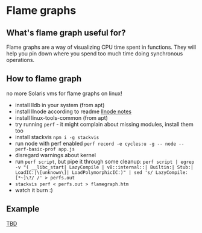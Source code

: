 # Flame graphs

## What's flame graph useful for?

Flame graphs are a way of visualizing CPU time spent in functions. They will help you pin down where you spend too much time doing synchronous operations.

## How to flame graph

no more Solaris vms for flame graphs on linux!

- install lldb in your system (from apt)
- install llnode according to readme [llnode notes](llnode.md)
- install linux-tools-common (from apt)
- try running `perf` - it might complain about missing modules, install them too
- install stackvis `npm i -g stackvis`
- run node with perf enabled `perf record -e cycles:u -g -- node --perf-basic-prof app.js`
- disregard warnings about kernel
- run `perf script`, but pipe it through some cleanup: `perf script | egrep -v "( __libc_start| LazyCompile | v8::internal::| Builtin:| Stub:| LoadIC:|\[unknown\]| LoadPolymorphicIC:)" | sed 's/ LazyCompile:[*~]\?/ /' > perfs.out`
- `stackvis perf < perfs.out > flamegraph.htm`
- watch it burn :)

## Example

[TBD](tbd.md)
